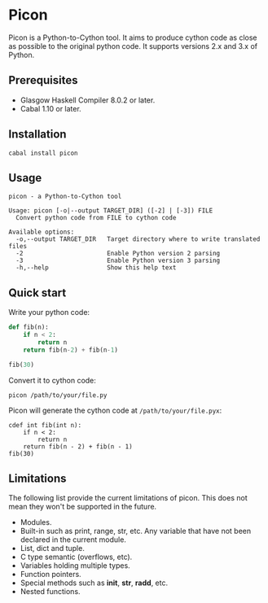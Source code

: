 # Picon

Picon is a Python-to-Cython tool. It aims to produce cython code as close as
possible to the original python code. It supports versions 2.x and 3.x of
Python.

## Prerequisites

* Glasgow Haskell Compiler 8.0.2 or later.
* Cabal 1.10 or later.

## Installation

```shell
cabal install picon
```

## Usage

```
picon - a Python-to-Cython tool

Usage: picon [-o|--output TARGET_DIR] ([-2] | [-3]) FILE
  Convert python code from FILE to cython code

Available options:
  -o,--output TARGET_DIR   Target directory where to write translated files
  -2                       Enable Python version 2 parsing
  -3                       Enable Python version 3 parsing
  -h,--help                Show this help text
```

## Quick start

Write your python code:

```python
def fib(n):
    if n < 2:
        return n
    return fib(n-2) + fib(n-1)

fib(30)
```

Convert it to cython code:

```shell
picon /path/to/your/file.py
```

Picon will generate the cython code at `/path/to/your/file.pyx`:

```cython
cdef int fib(int n):
    if n < 2:
        return n
    return fib(n - 2) + fib(n - 1)
fib(30)
```

## Limitations

The following list provide the current limitations of picon. This does not mean
they won't be supported in the future.

- Modules.
- Built-in such as print, range, str, etc. Any variable that have not been
  declared in the current module.
- List, dict and tuple.
- C type semantic (overflows, etc).
- Variables holding multiple types.
- Function pointers.
- Special methods such as __init__, __str__, __radd__, etc.
- Nested functions.
